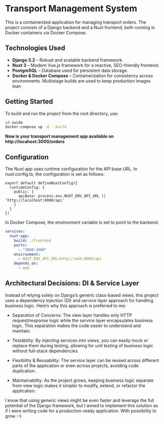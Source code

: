 # Transport Management System

This is a containerized application for managing transport orders. The project consists of a Django backend and a Nuxt frontend, both running in Docker containers via Docker Compose.

## Technologies Used

- **Django 3.2** – Robust and scalable backend framework.
- **Nuxt 3** – Modern Vue.js framework for a reactive, SEO-friendly frontend.
- **PostgreSQL** – Database used for persistent data storage.
- **Docker & Docker Compose** – Containerization for consistency across environments. Multistage builds are used to keep production images lean
## Getting Started

To build and run the project from the root directory, use:

```bash
cd swida
docker-compose up -d --build
```
**Now is your transport management app available on http://locahost:3000/orders**

## Configuration
The Nuxt app uses runtime configuration for the API base URL. In nuxt.config.ts, the configuration is set as follows:
```
export default defineNuxtConfig({
  runtimeConfig: {
    public: {
      apiBase: process.env.NUXT_ENV_API_URL || 'http://localhost:8000/api'
    }
  }
})
```
In Docker Compose, the environment variable is set to point to the backend:
```yaml
services:
  nuxt-app:
    build: ./frontend
    ports:
      - "3000:3000"
    environment:
      - NUXT_ENV_API_URL=http://web:8000/api
    depends_on:
      - web
```

## Architectural Decisions: DI & Service Layer
Instead of relying solely on Django’s generic class-based views, this project uses a dependency injection (DI) and service layer approach for handling business logic. Here’s why this approach is preferred to me:
- Separation of Concerns:
The view layer handles only HTTP request/response logic while the service layer encapsulates business logic. This separation makes the code easier to understand and maintain.

- Testability:
By injecting services into views, you can easily mock or replace them during testing, allowing for unit testing of business logic without full-stack dependencies.

- Flexibility & Reusability:
The service layer can be reused across different parts of the application or even across projects, avoiding code duplication.

- Maintainability:
As the project grows, keeping business logic separate from view logic makes it simpler to modify, extend, or refactor the application.

I know that using generic views might be even faster and leverage the full potential of the Django framework, but I aimed to implement this solution as if I were writing code for a production-ready application. With possibility to grow :-)
